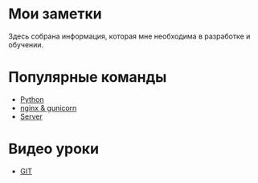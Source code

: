 # Мои заметки

Здесь собрана информация, которая мне необходима в разработке и обучении.

# Популярные команды

- [Python](https://github.com/Metall011/Notes/blob/main/python)
- [nginx & gunicorn](https://github.com/Metall011/Notes/blob/main/nginx%20%26%20gunicorn)
- [Server](https://github.com/Metall011/Notes/blob/main/DEED)

# Видео уроки

- [GIT](https://www.youtube.com/playlist?list=PLRs8EELOYKc44Y_fKFvADdPXbrYZDQqr0)